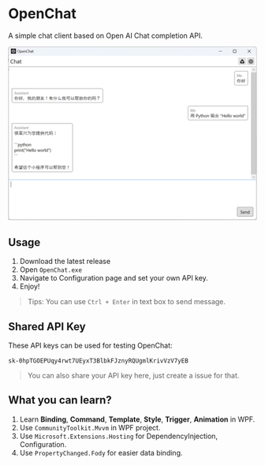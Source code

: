 # OpenChat

A simple chat client based on Open AI Chat completion API.

![preview](assets/preview.png)

## Usage

1. Download the latest release
2. Open `OpenChat.exe`
3. Navigate to Configuration page and set your own API key.
4. Enjoy!

> Tips: You can use `Ctrl + Enter` in text box to send message.

## Shared API Key

These API keys can be used for testing OpenChat:

```
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
```

> You can also share your API key here, just create a issue for that.

## What you can learn?

1. Learn **Binding**, **Command**, **Template**, **Style**, **Trigger**, **Animation** in WPF.
2. Use `CommunityToolkit.Mvvm` in WPF project.
3. Use `Microsoft.Extensions.Hosting` for DependencyInjection, Configuration.
4. Use `PropertyChanged.Fody` for easier data binding.